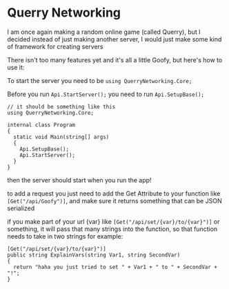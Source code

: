 # Querry Networking
I am once again making a random online game (called Querry), but I decided instead of just making another server, I would just make some kind of framework for creating servers

There isn't too many features yet and it's all a little Goofy, but here's how to use it:

To start the server you need to be ```using QuerryNetworking.Core;```

Before you run ```Api.StartServer();``` you need to run ```Api.SetupBase();```

```
// it should be something like this
using QuerryNetworking.Core;

internal class Program
{
  static void Main(string[] args)
  {
    Api.SetupBase();
    Api.StartServer();
  }
}

```

then the server should start when you run the app!

to add a request you just need to add the Get Attribute to your function like ```[Get("/api/Goofy")]```, and make sure it returns something that can be JSON serialized

if you make part of your url {var} like ```[Get("/api/set/{var}/to/{var}")]``` or something, it will pass that many strings into the function, so that function needs to take in two strings
for example:
```
[Get("/api/set/{var}/to/{var}")]
public string ExplainVars(string Var1, string SecondVar)
{
  return "haha you just tried to set " + Var1 + " to " + SecondVar + "!";
}
```
